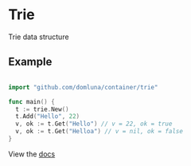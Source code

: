 Trie
====

Trie data structure

## Example

```go

import "github.com/domluna/container/trie"

func main() {
  t := trie.New()
  t.Add("Hello", 22)
  v, ok := t.Get("Hello") // v = 22, ok = true
  v, ok := t.Get("Helloa") // v = nil, ok = false
}
```

View the [docs](https://godoc.org/github.com/domluna/container/trie)
